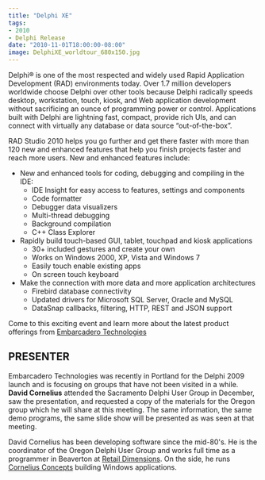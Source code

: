 ```yaml
---
title: "Delphi XE"
tags:
- 2010
- Delphi Release
date: "2010-11-01T18:00:00-08:00"
image: DelphiXE_worldtour_680x150.jpg
---
```


Delphi® is one of the most respected and widely used Rapid Application Development (RAD) environments today. Over 1.7 million developers worldwide choose Delphi over other tools because Delphi radically speeds desktop, workstation, touch, kiosk, and Web application development without sacrificing an ounce of programming power or control. Applications built with Delphi are lightning fast, compact, provide rich UIs, and can connect with virtually any database or data source “out-of-the-box”.

RAD Studio 2010 helps you go further and get there faster with more than 120 new and enhanced features that help you finish projects faster and reach more users.  New and enhanced features include:

- New and enhanced tools for coding, debugging and compiling in the IDE: 
    - IDE Insight for easy access to features, settings and components
    - Code formatter
    - Debugger data visualizers
    - Multi-thread debugging
    - Background compilation
    - C++ Class Explorer
- Rapidly build touch-based GUI, tablet, touchpad and kiosk applications
  - 30+ included gestures and create your own
  - Works on Windows 2000, XP, Vista and Windows 7
  - Easily touch enable existing apps
  - On screen touch keyboard
- Make the connection with more data and more application architectures
  - Firebird database connectivity
  - Updated drivers for Microsoft SQL Server, Oracle and MySQL
  - DataSnap callbacks, filtering, HTTP, REST and JSON support

Come to this exciting event and learn more about the latest product offerings from [Embarcadero Technologies](http://embarcadero.com/products/delphi)

## PRESENTER ##

Embarcadero Technologies was recently in Portland for the Delphi 2009 launch and is focusing on groups that have not been visited in a while.  **David Cornelius** attended the Sacramento Delphi User Group in December, saw the presentation, and requested a copy of the materials for the Oregon group which he will share at this meeting.  The same information, the same demo programs, the same slide show will be presented as was seen at that meeting.

David Cornelius has been developing software since the mid-80's. He is the coordinator of the Oregon Delphi User Group and works full time as a programmer in Beaverton at [Retail Dimensions](http://retaildimensions.com). On the side, he runs [Cornelius Concepts](http://corneliusconcepts.com) building Windows applications.
